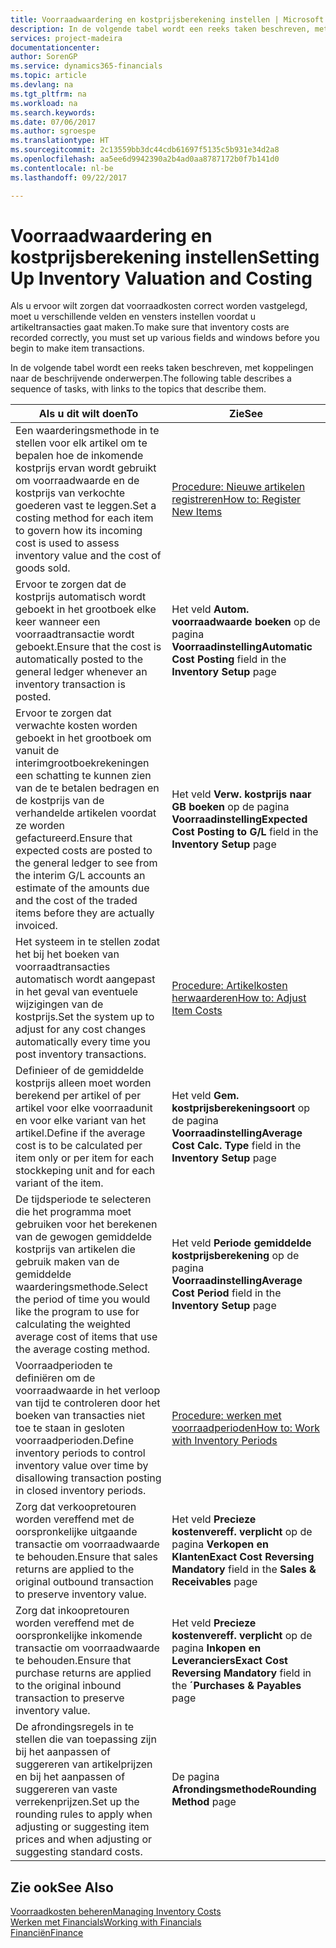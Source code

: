 ```yaml
---
title: Voorraadwaardering en kostprijsberekening instellen | Microsoft Docs
description: In de volgende tabel wordt een reeks taken beschreven, met koppelingen naar de beschrijvende onderwerpen.
services: project-madeira
documentationcenter: 
author: SorenGP
ms.service: dynamics365-financials
ms.topic: article
ms.devlang: na
ms.tgt_pltfrm: na
ms.workload: na
ms.search.keywords: 
ms.date: 07/06/2017
ms.author: sgroespe
ms.translationtype: HT
ms.sourcegitcommit: 2c13559bb3dc44cdb61697f5135c5b931e34d2a8
ms.openlocfilehash: aa5ee6d9942390a2b4ad0aa8787172b0f7b141d0
ms.contentlocale: nl-be
ms.lasthandoff: 09/22/2017

---
```

# <a name="setting-up-inventory-valuation-and-costing"></a><span data-ttu-id="ce521-103">Voorraadwaardering en kostprijsberekening instellen</span><span class="sxs-lookup"><span data-stu-id="ce521-103">Setting Up Inventory Valuation and Costing</span></span>
<span data-ttu-id="ce521-104">Als u ervoor wilt zorgen dat voorraadkosten correct worden vastgelegd, moet u verschillende velden en vensters instellen voordat u artikeltransacties gaat maken.</span><span class="sxs-lookup"><span data-stu-id="ce521-104">To make sure that inventory costs are recorded correctly, you must set up various fields and windows before you begin to make item transactions.</span></span>

<span data-ttu-id="ce521-105">In de volgende tabel wordt een reeks taken beschreven, met koppelingen naar de beschrijvende onderwerpen.</span><span class="sxs-lookup"><span data-stu-id="ce521-105">The following table describes a sequence of tasks, with links to the topics that describe them.</span></span>

|<span data-ttu-id="ce521-106">**Als u dit wilt doen**</span><span class="sxs-lookup"><span data-stu-id="ce521-106">**To**</span></span>|<span data-ttu-id="ce521-107">**Zie**</span><span class="sxs-lookup"><span data-stu-id="ce521-107">**See**</span></span>|  
|------------|-------------|  
|<span data-ttu-id="ce521-108">Een waarderingsmethode in te stellen voor elk artikel om te bepalen hoe de inkomende kostprijs ervan wordt gebruikt om voorraadwaarde en de kostprijs van verkochte goederen vast te leggen.</span><span class="sxs-lookup"><span data-stu-id="ce521-108">Set a costing method for each item to govern how its incoming cost is used to assess inventory value and the cost of goods sold.</span></span>|[<span data-ttu-id="ce521-109">Procedure: Nieuwe artikelen registreren</span><span class="sxs-lookup"><span data-stu-id="ce521-109">How to: Register New Items</span></span>](inventory-how-register-new-items.md)|  
|<span data-ttu-id="ce521-110">Ervoor te zorgen dat de kostprijs automatisch wordt geboekt in het grootboek elke keer wanneer een voorraadtransactie wordt geboekt.</span><span class="sxs-lookup"><span data-stu-id="ce521-110">Ensure that the cost is automatically posted to the general ledger whenever an inventory transaction is posted.</span></span>|<span data-ttu-id="ce521-111">Het veld **Autom. voorraadwaarde boeken** op de pagina **Voorraadinstelling**</span><span class="sxs-lookup"><span data-stu-id="ce521-111">**Automatic Cost Posting** field in the **Inventory Setup** page</span></span>|  
|<span data-ttu-id="ce521-112">Ervoor te zorgen dat verwachte kosten worden geboekt in het grootboek om vanuit de interimgrootboekrekeningen een schatting te kunnen zien van de te betalen bedragen en de kostprijs van de verhandelde artikelen voordat ze worden gefactureerd.</span><span class="sxs-lookup"><span data-stu-id="ce521-112">Ensure that expected costs are posted to the general ledger to see from the interim G/L accounts an estimate of the amounts due and the cost of the traded items before they are actually invoiced.</span></span>|<span data-ttu-id="ce521-113">Het veld **Verw. kostprijs naar GB boeken** op de pagina **Voorraadinstelling**</span><span class="sxs-lookup"><span data-stu-id="ce521-113">**Expected Cost Posting to G/L** field in the **Inventory Setup** page</span></span>|  
|<span data-ttu-id="ce521-114">Het systeem in te stellen zodat het bij het boeken van voorraadtransacties automatisch wordt aangepast in het geval van eventuele wijzigingen van de kostprijs.</span><span class="sxs-lookup"><span data-stu-id="ce521-114">Set the system up to adjust for any cost changes automatically every time you post inventory transactions.</span></span>|[<span data-ttu-id="ce521-115">Procedure: Artikelkosten herwaarderen</span><span class="sxs-lookup"><span data-stu-id="ce521-115">How to: Adjust Item Costs</span></span>](inventory-how-adjust-item-costs.md)|  
|<span data-ttu-id="ce521-116">Definieer of de gemiddelde kostprijs alleen moet worden berekend per artikel of per artikel voor elke voorraadunit en voor elke variant van het artikel.</span><span class="sxs-lookup"><span data-stu-id="ce521-116">Define if the average cost is to be calculated per item only or per item for each stockkeping unit and for each variant of the item.</span></span>|<span data-ttu-id="ce521-117">Het veld **Gem. kostprijsberekeningsoort** op de pagina **Voorraadinstelling**</span><span class="sxs-lookup"><span data-stu-id="ce521-117">**Average Cost Calc. Type** field in the **Inventory Setup** page</span></span>|  
|<span data-ttu-id="ce521-118">De tijdsperiode te selecteren die het programma moet gebruiken voor het berekenen van de gewogen gemiddelde kostprijs van artikelen die gebruik maken van de gemiddelde waarderingsmethode.</span><span class="sxs-lookup"><span data-stu-id="ce521-118">Select the period of time you would like the program to use for calculating the weighted average cost of items that use the average costing method.</span></span>|<span data-ttu-id="ce521-119">Het veld **Periode gemiddelde kostprijsberekening** op de pagina **Voorraadinstelling**</span><span class="sxs-lookup"><span data-stu-id="ce521-119">**Average Cost Period** field in the **Inventory Setup** page</span></span>|  
|<span data-ttu-id="ce521-120">Voorraadperioden te definiëren om de voorraadwaarde in het verloop van tijd te controleren door het boeken van transacties niet toe te staan in gesloten voorraadperioden.</span><span class="sxs-lookup"><span data-stu-id="ce521-120">Define inventory periods to control inventory value over time by disallowing transaction posting in closed inventory periods.</span></span>|[<span data-ttu-id="ce521-121">Procedure: werken met voorraadperioden</span><span class="sxs-lookup"><span data-stu-id="ce521-121">How to: Work with Inventory Periods</span></span>](finance-how-to-work-with-inventory-periods.md)|  
|<span data-ttu-id="ce521-122">Zorg dat verkoopretouren worden vereffend met de oorspronkelijke uitgaande transactie om voorraadwaarde te behouden.</span><span class="sxs-lookup"><span data-stu-id="ce521-122">Ensure that sales returns are applied to the original outbound transaction to preserve inventory value.</span></span>|<span data-ttu-id="ce521-123">Het veld **Precieze kostenvereff. verplicht** op de pagina **Verkopen en Klanten**</span><span class="sxs-lookup"><span data-stu-id="ce521-123">**Exact Cost Reversing Mandatory** field in the **Sales & Receivables** page</span></span>|  
|<span data-ttu-id="ce521-124">Zorg dat inkoopretouren worden vereffend met de oorspronkelijke inkomende transactie om voorraadwaarde te behouden.</span><span class="sxs-lookup"><span data-stu-id="ce521-124">Ensure that purchase returns are applied to the original inbound transaction to preserve inventory value.</span></span>|<span data-ttu-id="ce521-125">Het veld **Precieze kostenvereff. verplicht** op de pagina **Inkopen en Leveranciers**</span><span class="sxs-lookup"><span data-stu-id="ce521-125">**Exact Cost Reversing Mandatory** field in the **´Purchases & Payables** page</span></span>|
|<span data-ttu-id="ce521-126">De afrondingsregels in te stellen die van toepassing zijn bij het aanpassen of suggereren van artikelprijzen en bij het aanpassen of suggereren van vaste verrekenprijzen.</span><span class="sxs-lookup"><span data-stu-id="ce521-126">Set up the rounding rules to apply when adjusting or suggesting item prices and when adjusting or suggesting standard costs.</span></span>|<span data-ttu-id="ce521-127">De pagina **Afrondingsmethode**</span><span class="sxs-lookup"><span data-stu-id="ce521-127">**Rounding Method** page</span></span>|  

## <a name="see-also"></a><span data-ttu-id="ce521-128">Zie ook</span><span class="sxs-lookup"><span data-stu-id="ce521-128">See Also</span></span>  
[<span data-ttu-id="ce521-129">Voorraadkosten beheren</span><span class="sxs-lookup"><span data-stu-id="ce521-129">Managing Inventory Costs</span></span>](finance-manage-inventory-costs.md)  
[<span data-ttu-id="ce521-130">Werken met Financials</span><span class="sxs-lookup"><span data-stu-id="ce521-130">Working with Financials</span></span>](ui-work-product.md)  
[<span data-ttu-id="ce521-131">Financiën</span><span class="sxs-lookup"><span data-stu-id="ce521-131">Finance</span></span>](finance.md)  

